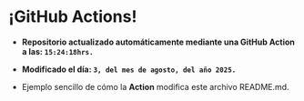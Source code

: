 # ¡GitHub Actions!
* **Repositorio actualizado automáticamente mediante una GitHub Action a las: `15:24:18hrs.`**
* **Modificado el día: `3, del mes de agosto, del año 2025.`**

* Ejemplo sencillo de cómo la **Action** modifica este archivo README.md.
